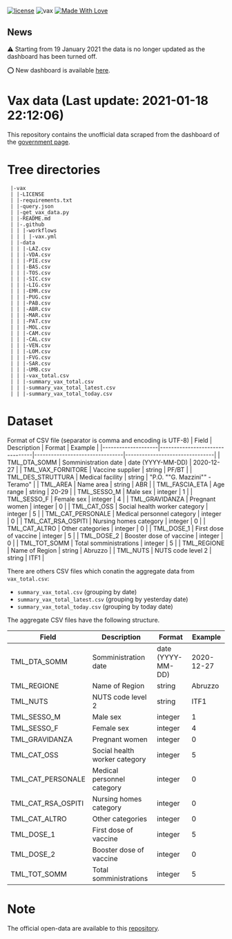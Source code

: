 [![license](https://img.shields.io/github/license/slarosa/vax.svg)](https://github.com/slarosa/vax/blob/main/LICENSE.md)
![vax](https://github.com/slarosa/vax/workflows/vax-github-actions/badge.svg)
[![Made With Love](https://img.shields.io/badge/Made%20With-Love-orange.svg)](https://github.com/chetanraj/awesome-github-badges)
<!--![visitor badge](https://visitor-badge.glitch.me/badge?page_id=slarosa.vax)-->


## News
:warning: Starting from 19 January 2021 the data is no longer updated as the dashboard has been turned off.

:o: New dashboard is available [here](https://www.governo.it/it/cscovid19/report-vaccini/).

# Vax data (Last update: 2021-01-18 22:12:06)

This repository contains the unofficial data scraped from the dashboard of the [government
page](https://app.powerbi.com/view?r=eyJrIjoiMzg4YmI5NDQtZDM5ZC00ZTIyLTgxN2MtOTBkMWM4MTUyYTg0IiwidCI6ImFmZDBhNzVjLTg2NzEtNGNjZS05MDYxLTJjYTBkOTJlNDIyZiIsImMiOjh9&fbclid=IwAR0xF1jrq3kDmC0Emy3bDC5sikCEQxdMYbGr0ZfqYxNuQC7jKaGVHmHD5nk). 


# Tree directories
```
 |-vax
 | |-LICENSE
 | |-requirements.txt
 | |-query.json
 | |-get_vax_data.py
 | |-README.md
 | |-.github
 | | |-workflows
 | | | |-vax.yml
 | |-data
 | | |-LAZ.csv
 | | |-VDA.csv
 | | |-PIE.csv
 | | |-BAS.csv
 | | |-TOS.csv
 | | |-SIC.csv
 | | |-LIG.csv
 | | |-EMR.csv
 | | |-PUG.csv
 | | |-PAB.csv
 | | |-ABR.csv
 | | |-MAR.csv
 | | |-PAT.csv
 | | |-MOL.csv
 | | |-CAM.csv
 | | |-CAL.csv
 | | |-VEN.csv
 | | |-LOM.csv
 | | |-FVG.csv
 | | |-SAR.csv
 | | |-UMB.csv
 | | |-vax_total.csv
 | | |-summary_vax_total.csv
 | | |-summary_vax_total_latest.csv
 | | |-summary_vax_total_today.csv
```

# Dataset
Format of CSV file (separator is comma and encoding is UTF-8)
| Field              | Description                    | Format                         | Example                        |
|--------------------|--------------------------------|--------------------------------|--------------------------------|
| TML_DTA_SOMM       | Somministration date           | date (YYYY-MM-DD)              | 2020-12-27                     |
| TML_VAX_FORNITORE  | Vaccine supplier               | string                         | PF/BT                          |
| TML_DES_STRUTTURA  | Medical facility               | string                         | "P.O. ""G. Mazzini"" - Teramo" |
| TML_AREA           | Name area                      | string                         | ABR                            |
| TML_FASCIA_ETA     | Age range                      | string                         | 20-29                          |
| TML_SESSO_M        | Male sex                       | integer                        | 1                              |
| TML_SESSO_F        | Female sex                     | integer                        | 4                              |
| TML_GRAVIDANZA     | Pregnant women                 | integer                        | 0                              |
| TML_CAT_OSS        | Social health worker category  | integer                        | 5                              |
| TML_CAT_PERSONALE  | Medical personnel category     | integer                        | 0                              |
| TML_CAT_RSA_OSPITI | Nursing homes category         | integer                        | 0                              |
| TML_CAT_ALTRO      | Other categories               | integer                        | 0                              |
| TML_DOSE_1         | First dose of vaccine          | integer                        | 5                              |
| TML_DOSE_2         | Booster dose of vaccine        | integer                        | 0                              |
| TML_TOT_SOMM       | Total somministrations         | integer                        | 5                              |
| TML_REGIONE        | Name of Region                 | string                         | Abruzzo                        |
| TML_NUTS           | NUTS code level 2              | string                         | ITF1                           |


There are others CSV files which conatin the aggregate data from ```vax_total.csv```:
* ```summary_vax_total.csv``` (grouping by date)
* ```summary_vax_total_latest.csv``` (grouping by yesterday date)
* ```summary_vax_total_today.csv``` (grouping by today date)

The aggregate CSV files have the following structure.

| Field              | Description                    | Format                         | Example                        |
|--------------------|--------------------------------|--------------------------------|--------------------------------|
| TML_DTA_SOMM       | Somministration date           | date (YYYY-MM-DD)              | 2020-12-27                     |
| TML_REGIONE        | Name of Region                 | string                         | Abruzzo                        |
| TML_NUTS           | NUTS code level 2              | string                         | ITF1                           |
| TML_SESSO_M        | Male sex                       | integer                        | 1                              |
| TML_SESSO_F        | Female sex                     | integer                        | 4                              |
| TML_GRAVIDANZA     | Pregnant women                 | integer                        | 0                              |
| TML_CAT_OSS        | Social health worker category  | integer                        | 5                              |
| TML_CAT_PERSONALE  | Medical personnel category     | integer                        | 0                              |
| TML_CAT_RSA_OSPITI | Nursing homes category         | integer                        | 0                              |
| TML_CAT_ALTRO      | Other categories               | integer                        | 0                              |
| TML_DOSE_1         | First dose of vaccine          | integer                        | 5                              |
| TML_DOSE_2         | Booster dose of vaccine        | integer                        | 0                              |
| TML_TOT_SOMM       | Total somministrations         | integer                        | 5                              |


# Note
The official open-data are available to this [repository](https://github.com/italia/covid19-opendata-vaccini).
